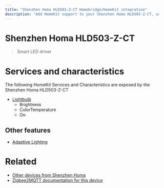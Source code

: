 ```yaml
---
title: "Shenzhen Homa HLD503-Z-CT Homebridge/HomeKit integration"
description: "Add HomeKit support to your Shenzhen Homa HLD503-Z-CT, using Homebridge, Zigbee2MQTT and homebridge-z2m."
---
```

<!---
This file has been GENERATED using src/docgen/docgen.ts
DO NOT EDIT THIS FILE MANUALLY!
-->
# Shenzhen Homa HLD503-Z-CT
> Smart LED driver


# Services and characteristics
The following HomeKit Services and Characteristics are exposed by
the Shenzhen Homa HLD503-Z-CT

* [Lightbulb](../../light.md)
  * Brightness
  * ColorTemperature
  * On


## Other features
* [Adaptive Lighting](../../light.md)


# Related
* [Other devices from Shenzhen Homa](../index.md#shenzhen_homa)
* [Zigbee2MQTT documentation for this device](https://www.zigbee2mqtt.io/devices/HLD503-Z-CT.html)